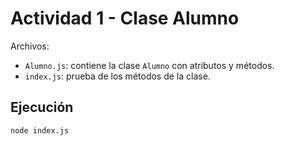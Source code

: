 # Actividad 1 - Clase Alumno

Archivos:
- `Alumno.js`: contiene la clase `Alumno` con atributos y métodos.
- `index.js`: prueba de los métodos de la clase.

## Ejecución
```bash
node index.js
